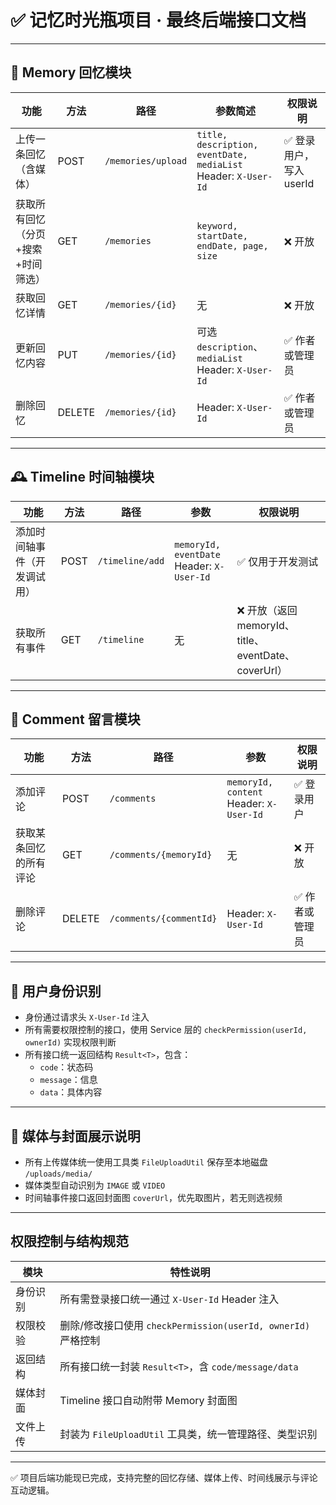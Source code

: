 # ✅ 记忆时光瓶项目 · 最终后端接口文档

---

## 🧠 Memory 回忆模块

| 功能 | 方法 | 路径 | 参数简述 | 权限说明 |
|------|------|------|----------|-----------|
| 上传一条回忆（含媒体） | POST | `/memories/upload` | `title, description, eventDate, mediaList`<br>Header: `X-User-Id` | ✅ 登录用户，写入 userId |
| 获取所有回忆（分页+搜索+时间筛选） | GET | `/memories` | `keyword, startDate, endDate, page, size` | ❌ 开放 |
| 获取回忆详情 | GET | `/memories/{id}` | 无 | ❌ 开放 |
| 更新回忆内容 | PUT | `/memories/{id}` | 可选 `description`、`mediaList`<br>Header: `X-User-Id` | ✅ 作者或管理员 |
| 删除回忆 | DELETE | `/memories/{id}` | Header: `X-User-Id` | ✅ 作者或管理员 |

---

## 🕰️ Timeline 时间轴模块

| 功能 | 方法 | 路径 | 参数 | 权限说明 |
|------|------|------|-------|------------|
| 添加时间轴事件（开发调试用） | POST | `/timeline/add` | `memoryId, eventDate`<br>Header: `X-User-Id` | ✅ 仅用于开发测试 |
| 获取所有事件 | GET | `/timeline` | 无 | ❌ 开放（返回 memoryId、title、eventDate、coverUrl） |

---

## 💬 Comment 留言模块

| 功能 | 方法 | 路径 | 参数 | 权限说明 |
|------|------|------|--------|------------|
| 添加评论 | POST | `/comments` | `memoryId, content`<br>Header: `X-User-Id` | ✅ 登录用户 |
| 获取某条回忆的所有评论 | GET | `/comments/{memoryId}` | 无 | ❌ 开放 |
| 删除评论 | DELETE | `/comments/{commentId}` | Header: `X-User-Id` | ✅ 作者或管理员 |

---

## 🔐 用户身份识别

- 身份通过请求头 `X-User-Id` 注入
- 所有需要权限控制的接口，使用 Service 层的 `checkPermission(userId, ownerId)` 实现权限判断
- 所有接口统一返回结构 `Result<T>`，包含：
  - `code`：状态码
  - `message`：信息
  - `data`：具体内容

---

## 🧩 媒体与封面展示说明

- 所有上传媒体统一使用工具类 `FileUploadUtil` 保存至本地磁盘 `/uploads/media/`
- 媒体类型自动识别为 `IMAGE` 或 `VIDEO`
- 时间轴事件接口返回封面图 `coverUrl`，优先取图片，若无则选视频

---
## 权限控制与结构规范
| 模块   | 特性说明                                              |
| ---- | ------------------------------------------------- |
| 身份识别 | 所有需登录接口统一通过 `X-User-Id` Header 注入                 |
| 权限校验 | 删除/修改接口使用 `checkPermission(userId, ownerId)` 严格控制 |
| 返回结构 | 所有接口统一封装 `Result<T>`，含 `code/message/data`        |
| 媒体封面 | Timeline 接口自动附带 Memory 封面图                        |
| 文件上传 | 封装为 `FileUploadUtil` 工具类，统一管理路径、类型识别              |

---
✅ 项目后端功能现已完成，支持完整的回忆存储、媒体上传、时间线展示与评论互动逻辑。
